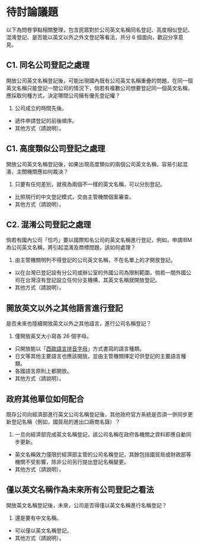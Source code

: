 # 待討論議題

以下為問卷爭點相關整理，包含民眾對於公司英文名稱同名登記、高度相似登記、混淆登記、是否能以英文以外之外文登記等看法，共分 6 個面向，歡迎分享意見。

## C1. 同名公司登記之處理

開放公司英文名稱登記後，可能出現國內既有公司英文名稱重疊的問題，在同一個英文名稱只能登記一間公司的情況下，倘若有複數公司想要登記同一個英文名稱，應採取何種方式，決定哪間公司擁有優先登記權？
   
1. 公司成立的時間先後。
+ 遞件申請登記的前後順序。
+ 其他方式（請說明）。

## C1. 高度類似公司登記之處理

開放公司英文名稱登記後，如果出現高度類似的兩個公司英文名稱，容易引起混淆，主關機關應如何裁決？
   
1. 只要有任何差別，就視為兩個不一樣的英文名稱，可以分別登記。
+ 比照現行的中文登記模式，交由主管機關個案審查。
+ 其他方式（請說明）。
   
## C2. 混淆公司登記之處理

倘若有國內公司「恰巧」要以國際知名公司的英文名稱進行登記，例如，申請IBM為公司英文名稱，將引起混淆及商標問題，該如何處理？

1. 由主管機關明列不得登記的公司英文名稱，不在名單上的才開放登記。
+ 以在台灣已登記設有分公司或辦公室的外國公司為限制範圍，倘若一間外國公司在台灣沒有登記設立任何分支機構，其英文名稱就開放登記。
+ 其他方式（請說明）。
 
## 開放英文以外之其他語言進行登記
  
是否未來也陸續開放英文以外之其他語言，進行公司名稱登記？
  
1. 僅開放英文大小寫各 26 個字母。
+ 只開放能以「[西歐語言拼音字母](https://en.wikipedia.org/wiki/ISO/IEC_8859-15#Codepage_layout)」方式書寫的語言種類。
+ 日文等其他主要語言也應該開放，並由主管機關擇定可供登記的主要語言種類。
+ 各國語言原則上都開放。
+ 其他方式（請說明）。

## 政府其他單位如何配合

既存公司向經濟部進行英文公司名稱登記後，其他政府官方系統是否須一併同步更新登記名稱（例如，國貿局的進出口廠商名錄）？
  
1. 一旦向經濟部完成英文名稱登記，該公司名稱在政府各機關之資料即應自動同步更新。
+ 英文名稱效力僅限於經濟部主管的公司名稱登記，其餘包括國貿局或財政部等機關不受影響，除非公司另行提出登記名稱變更。
+ 其他方式（請說明）。

## 僅以英文名稱作為未來所有公司登記之看法

開放英文名稱登記後，未來，公司是否得僅以英文名稱進行名稱登記？
  
1. 還是要有中文名稱。
+ 可以僅以英文名稱登記。
+ 其他方式（請說明）。
